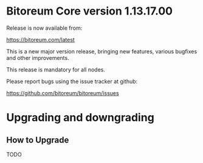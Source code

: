 Bitoreum Core version 1.13.17.00
==========================

Release is now available from:

<https://bitoreum.com/latest>

This is a new major version release, bringing new features, various bugfixes
and other improvements.

This release is mandatory for all nodes.

Please report bugs using the issue tracker at github:

<https://github.com/bitoreum/bitoreum/issues>


Upgrading and downgrading
=========================

How to Upgrade
--------------
TODO